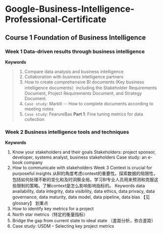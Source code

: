 # Google-Business-Intelligence-Professional-Certificate
## Course 1 Foundation of Business Intelligence 
### Week 1 Data-driven results through business intelligence
**Keywords**
> 1.	Compare data analysis and business intelligence
> 2.	Collaboration with business intelligence partners
> 3.	How to create comprehensive BI documents (Key business intelligence documents）including the Stakeholder Requirements Document, Project Requirements Document, and Strategy Document.
> 4.  `Case study`: MarkIt -- How to complete documents according to meeting notes
> 5.  `Case study`: FearureBas **Part 1**: Fine tuning metrics for data collection
### Week 2 Business intelligence tools and techniques
**Keywords**
1.	Know your stakeholders and their goals
Stakeholders: project sponsor, developer, systems analyst, business stakeholders
Case study: an e-book company
2.	How to communicate with stakeholders
Week 3 Context is crucial for purposeful insights
从BI的角度考虑context的重要性。探索数据的局限性，包括如何处理不断的变化和及时洞察全局。学习BI专业人员用来预测和克服这些限制的策略。了解context是怎么影响影响指标的。
Keywords
data availability, data integrity, data visibility, data ethics, data privacy, data governance, data maturity, data model, data pipeline, data bias 【见glossary】
划重点
1.	How to identify key metrics for a project
2.	North star metrics（特定的衡量指标）
3.	Bridge the gap from current state to ideal state （差距分析，弥合差距）
4.	Case study: USDM – Selecting key project metrics
